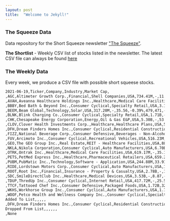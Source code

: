 ```yaml
---
layout: post
title:  "Welcome to Jekyll!"
---
```


### The Squeeze Data

Data repository for the Short Squeeze newsletter ["The Squeeze"](https://squeeze.substack.com).

**The Shortlist** - Weekly CSV list of stocks listed in the newsletter. The latest CSV file can always be found [here](https://raw.githubusercontent.com/gregorycoleman/thesqueeze-data/master/shortlist/latest.csv)



### The Weekly Data

Every week, we produce a CSV file with possible short squeese stocks.
```markdown
2021-06-19,Ticker,Company,Industry,Market Cap,
,AGC,Altimeter Growth Corp.,Financial,Shell Companies,USA,734.41M,-,11.76,0.09%,288,344,-
,AVAH,Aveanna Healthcare Holdings Inc.,Healthcare,Medical Care Facilities,USA,2.33B,-,12.55,-0.87%,2,684,181,-
,BBBY,Bed Bath & Beyond Inc.,Consumer Cyclical,Specialty Retail,USA,3.13B,-,27.38,-6.71%,8,814,635,-
,BEEM,Beam Global,Technology,Solar,USA,317.20M,-,35.56,-0.39%,479,471,-
,BLNK,Blink Charging Co.,Consumer Cyclical,Specialty Retail,USA,1.71B,-,39.28,-3.77%,2,550,920,-
,CHK,Chesapeake Energy Corporation,Energy,Oil & Gas E&P,USA,5.30B,-,53.11,-1.21%,3,152,270,-
,CLOV,Clover Health Investments Corp.,Healthcare,Healthcare Plans,USA,5.13B,-,12.04,-4.14%,33,831,469,-
,DFH,Dream Finders Homes Inc.,Consumer Cyclical,Residential Construction,USA,2.29B,-,24.44,-1.17%,296,545,Added
,FIZZ,National Beverage Corp.,Consumer Defensive,Beverages - Non-Alcoholic,USA,4.43B,25.09,45.76,-3.70%,368,069,-
,FUV,Arcimoto Inc.,Consumer Cyclical,Recreational Vehicles,USA,516.23M,-,14.72,2.01%,1,388,028,-
,GEO,The GEO Group Inc.,Real Estate,REIT - Healthcare Facilities,USA,881.18M,6.61,7.62,5.83%,9,677,140,-
,NKLA,Nikola Corporation,Consumer Cyclical,Auto Manufacturers,USA,6.70B,-,16.51,-2.94%,8,264,604,-
,OTRK,Ontrak Inc.,Healthcare,Medical Care Facilities,USA,619.17M,-,35.16,0.74%,480,035,-
,PETS,PetMed Express Inc.,Healthcare,Pharmaceutical Retailers,USA,659.26M,21.29,32.38,-0.43%,441,357,-
,PUBM,PubMatic Inc.,Technology,Software - Application,USA,244.88M,33.91,33.71,-2.32%,1,204,030,-
,RIDE,Lordstown Motors Corp.,Consumer Cyclical,Auto Manufacturers,USA,1.82B,-,10.65,3.30%,9,169,212,-
,ROOT,Root Inc.,Financial,Insurance - Property & Casualty,USA,2.78B,-,10.71,-2.46%,4,103,091,-
,SDC,SmileDirectClub Inc.,Healthcare,Medical Devices,USA,3.53B,-,8.87,-2.53%,3,602,600,-
,TDUP,ThredUp Inc.,Consumer Cyclical,Internet Retail,USA,417.72M,-,25.58,-7.99%,1,120,499,-
,TTCF,Tattooed Chef Inc.,Consumer Defensive,Packaged Foods,USA,1.72B,32.85,20.50,-2.19%,1,540,579,-
,WKHS,Workhorse Group Inc.,Consumer Cyclical,Auto Manufacturers,USA,1.78B,-,14.87,2.91%,22,992,965,-
,WOOF,Petco Health and Wellness Company Inc.,Consumer Cyclical,Specialty Retail,USA,5.23B,-,22.27,-3.51%,5,714,639,-
Added To List,,,,,
,DFH,Dream Finders Homes Inc.,Consumer Cyclical,Residential Construction,USA,2.29B,-,24.44,-1.17%,296,545,Added
Dropped From List,,,,,,
,None
```


